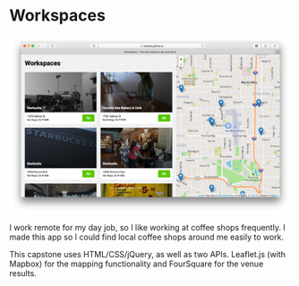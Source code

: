 # Workspaces

![Workspaces](img/app.png)

I work remote for my day job, so I like working at coffee shops frequently. I made this app so I could find local coffee shops around me easily to work.

This capstone uses HTML/CSS/jQuery, as well as two APIs. Leaflet.js (with Mapbox) for the mapping functionality and FourSquare for the venue results.
